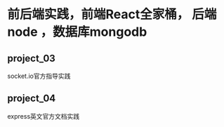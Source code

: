 # 前后端实践，前端React全家桶， 后端node ，数据库mongodb
## project_03
socket.io官方指导实践
## project_04
express英文官方文档实践

